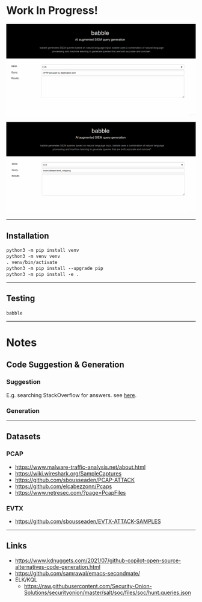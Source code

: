# Work In Progress!
![](docs/assets/babble-test-2.gif)

![](docs/assets/babble-test-1.gif)


---
## Installation

```
python3 -m pip install venv
python3 -m venv venv
. venv/bin/activate
python3 -m pip install --upgrade pip
python3 -m pip install -e .
```


---
## Testing

```
babble

```
---
# Notes

## Code Suggestion & Generation

### Suggestion
E.g. searching StackOverflow for answers. see [here](https://github.com/hieunc229/copilot-clone/).


### Generation

---
## Datasets
### PCAP
  - https://www.malware-traffic-analysis.net/about.html
  - https://wiki.wireshark.org/SampleCaptures
  - https://github.com/sbousseaden/PCAP-ATTACK
  - https://github.com/elcabezzonn/Pcaps
  - https://www.netresec.com/?page=PcapFiles

### EVTX
  - https://github.com/sbousseaden/EVTX-ATTACK-SAMPLES


---
## Links
  - https://www.kdnuggets.com/2021/07/github-copilot-open-source-alternatives-code-generation.html
  - https://github.com/samrawal/emacs-secondmate/
  - ELK/KQL
    - https://raw.githubusercontent.com/Security-Onion-Solutions/securityonion/master/salt/soc/files/soc/hunt.queries.json
